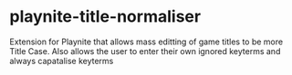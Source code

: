 # playnite-title-normaliser
Extension for Playnite that allows mass editting of game titles to be more Title Case. Also allows the user to enter their own ignored keyterms and always capatalise keyterms